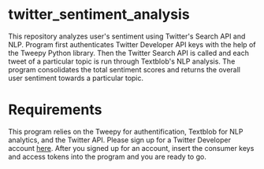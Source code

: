 # twitter_sentiment_analysis
This repository analyzes user's sentiment using Twitter's Search API and NLP. Program first authenticates Twitter Developer API keys with the help of the Tweepy Python library. Then the Twitter Search API is called and each tweet of a particular topic is run through Textblob's NLP analysis. The program consolidates the total sentiment scores and returns the overall user sentiment towards a particular topic. 



# Requirements
This program relies on the Tweepy for authentification, Textblob for NLP analytics, and the Twitter API. Please sign up for a Twitter Developer account [here](https://developer.twitter.com/en). After you signed up for an account, insert the consumer keys and access tokens into the program and you are ready to go. 

